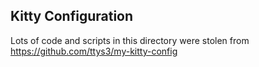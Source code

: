 ## Kitty Configuration

Lots of code and scripts in this directory were stolen from <https://github.com/ttys3/my-kitty-config>
